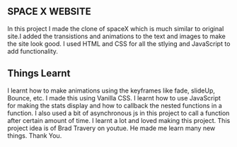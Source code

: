 ## SPACE X WEBSITE
In this project I made the clone of spaceX which is much similar to original site.I added the transistions and animations to the text and images to make the site look good. I used HTML and CSS for all the stlying and JavaScript to add functionality.

## Things Learnt
I learnt how to make animations using the keyframes like fade, slideUp, Bounce, etc. I made this using Vanilla CSS. I learnt how to use JavaScript for making the stats display and how to callback the nested functions in a function. I also used a bit of asynchronous js in this project to call a function after certain amount of time. I learnt a lot and loved making this project. This project idea is of Brad Travery on youtue. He made me learn many new things. Thank You.

